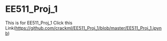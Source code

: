 # EE511_Proj_1
This is for EE511_Proj_1
Click this Link(https://github.com/crackml/EE511_Proj_1/blob/master/EE511_Proj_1.ipynb)
